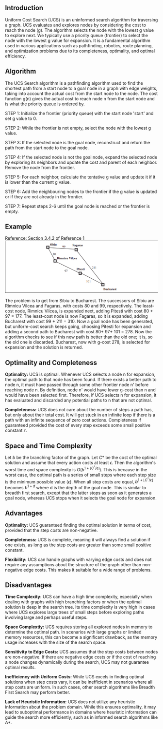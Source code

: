 ## Introduction

Uniform Cost Search (UCS) is an uninformed search algorithm for traversing a graph. UCS evaluates and explores nodes by considering the cost to reach the node (g). The algorithm selects the node with the lowest g value to explore next. We typically use a priority queue (frontier) to select the node with the lowest g value for expansion. It is a fundamental algorithm used in various applications such as pathfinding, robotics, route planning, and optimization problems due to its completeness, optimality, and optimal efficiency.

## Algorithm

The UCS Search algorithm is a pathfinding algorithm used to find the shortest path from a start node to a goal node in a graph with edge weights, taking into account the actual cost from the start node to the node. The cost function g(n) gives the actual cost to reach node n from the start node and is what the priority queue is ordered by.

STEP 1: Initialize the frontier (priority queue) with the start node 'start' and set g value to 0.

STEP 2: While the frontier is not empty, select the node with the lowest g value.

STEP 3: If the selected node is the goal node, reconstruct and return the path from the start node to the goal node.

STEP 4: If the selected node is not the goal node, expand the selected node by exploring its neighbors and update the cost and parent of each neighbor. Remove the node from the frontier.

STEP 5: For each neighbor, calculate the tentative g value and update it if it is lower than the current g value.

STEP 6: Add the neighbouring nodes to the frontier if the g value is updated or if they are not already in the frontier.

STEP 7: Repeat steps 2-6 until the goal node is reached or the frontier is empty.

## Example
Reference: Section 3.4.2 of Reference 1
![UCS Example](./images/ucs.png)

The problem is to get from Sibiu to Bucharest. The successors of Sibiu are Rimnicu Vilcea and
Fagaras, with costs 80 and 99, respectively. The least-cost node, Rimnicu Vilcea, is expanded
next, adding Pitesti with cost 80 + 97 = 177. The least-cost node is now Fagaras, so it is
expanded, adding Bucharest with cost 99 + 211 = 310. Now a goal node has been generated,
but uniform-cost search keeps going, choosing Pitesti for expansion and adding a second path to Bucharest with cost 80+ 97+ 101 = 278. Now the algorithm checks to see if this new path
is better than the old one; it is, so the old one is discarded. Bucharest, now with g-cost 278,
is selected for expansion and the solution is returned.

## Optimality and Completeness
**Optimality:**
UCS is optimal. Whenever UCS selects a node n for expansion, the optimal path to that node has been found. If there exists a better path to node n, it must have passed through some other frontier node n' before reaching node n. By definition, node n' would have lower g-cost than n and would have been selected first. Therefore, if UCS selects n for expansion, it has evaluated and discarded any potential paths to n that are not optimal. 

**Completeness:**
UCS does not care about the number of steps  a path has, but only about their total cost. It will get stuck in an infinite loop if there is a path with an infinite sequence of zero cost actions. Completeness if guaranteed provided the cost of every step exceeds some small positive constant $\epsilon$.

## Space and Time Complexity
Let $b$ be the branching factor of the graph. Let $C*$ be the cost of the optimal solution and assume that every action costs at least $\epsilon$. Then the algorithm's worst time and space complexity is $O(b^{1 + \lfloor C^*/\epsilon \rfloor})$. This is because in the worst case, the optimal path is a series of small steps where each step size is the minimum possible value ($\epsilon$). When all step costs are equal, $b^{1 + \lfloor C^*/\epsilon \rfloor}$ becomes $b^{1+d}$ where d is the depth of the goal node. This is similar to breadth first search, except that the latter stops as soon as it generates a goal node, whereas UCS stops when it selects the goal node for expansion.

## Advantages
**Optimality:** UCS guaranteed finding the optimal solution in terms of cost, provided that the step costs are non-negative.

**Completeness:** UCS is complete, meaning it will always find a solution if one exists, as long as the step costs are greater than some small positive constant.

**Flexibility:** UCS can handle graphs with varying edge costs and does not require any assumptions about the structure of the graph other than non-negative edge costs. This makes it suitable for a wide range of problems.

## Disadvantages
**Time Complexity:** UCS can have a high time complexity, especially when dealing with graphs with high branching factors or when the optimal solution is deep in the search tree. Its time complexity is very high in cases where UCS explores large trees of small steps before exploring paths involving large and
perhaps useful steps.

**Space Complextiy:** UCS requires storing all explored nodes in memory to determine the optimal path. In scenarios with large graphs or limited memory resources, this can become a significant drawback, as the memory usage increases with the size of the search space.

**Sensitivity to Edge Costs:**
 UCS assumes that the step costs between nodes are non-negative. If there are negative edge costs or if the cost of reaching a node changes dynamically during the search, UCS may not guarantee optimal results.

 **Inefficiency with Uniform Costs:** While UCS excels in finding optimal solutions when step costs vary, it can be inefficient in scenarios where all step costs are uniform. In such cases, other search algorithms like Breadth First Search may perform better.

 **Lack of Heuristic Information:** UCS does not utilize any heuristic information about the problem domain. While this ensures optimality, it may lead to suboptimal performance in domains where heuristic information can guide the search more efficiently, such as in informed search algorithms like A*.
